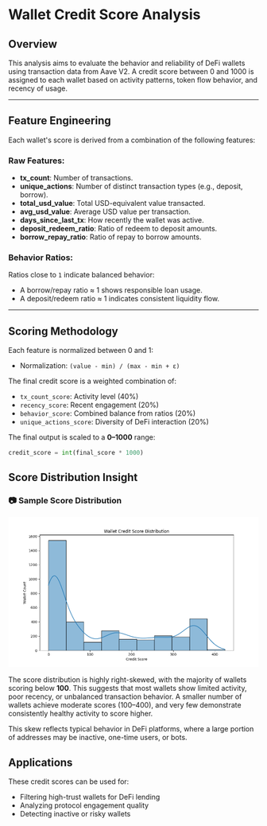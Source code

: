 # Wallet Credit Score Analysis

## Overview

This analysis aims to evaluate the behavior and reliability of DeFi wallets using transaction data from Aave V2. A credit score between 0 and 1000 is assigned to each wallet based on activity patterns, token flow behavior, and recency of usage.

---

## Feature Engineering

Each wallet's score is derived from a combination of the following features:

### Raw Features:
- **tx_count**: Number of transactions.
- **unique_actions**: Number of distinct transaction types (e.g., deposit, borrow).
- **total_usd_value**: Total USD-equivalent value transacted.
- **avg_usd_value**: Average USD value per transaction.
- **days_since_last_tx**: How recently the wallet was active.
- **deposit_redeem_ratio**: Ratio of redeem to deposit amounts.
- **borrow_repay_ratio**: Ratio of repay to borrow amounts.

### Behavior Ratios:
Ratios close to `1` indicate balanced behavior:
- A borrow/repay ratio ≈ 1 shows responsible loan usage.
- A deposit/redeem ratio ≈ 1 indicates consistent liquidity flow.

---

## Scoring Methodology

Each feature is normalized between 0 and 1:
- Normalization: `(value - min) / (max - min + ε)`

The final credit score is a weighted combination of:
- `tx_count_score`: Activity level (40%)
- `recency_score`: Recent engagement (20%)
- `behavior_score`: Combined balance from ratios (20%)
- `unique_actions_score`: Diversity of DeFi interaction (20%)

The final output is scaled to a **0–1000** range:
```python
credit_score = int(final_score * 1000)
```

## Score Distribution Insight

### 📷 Sample Score Distribution

![Wallet Score Distribution](outputs/score_distribution.png)

The score distribution is highly right-skewed, with the majority of wallets scoring below **100**. This suggests that most wallets show limited activity, poor recency, or unbalanced transaction behavior. A smaller number of wallets achieve moderate scores (100–400), and very few demonstrate consistently healthy activity to score higher.

This skew reflects typical behavior in DeFi platforms, where a large portion of addresses may be inactive, one-time users, or bots.


## Applications

These credit scores can be used for:
- Filtering high-trust wallets for DeFi lending
- Analyzing protocol engagement quality
- Detecting inactive or risky wallets
